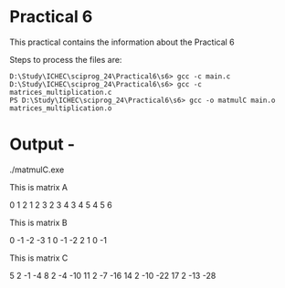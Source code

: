 # Practical 6 
This practical contains the information about the Practical 6

Steps to process the files are:

```shell
D:\Study\ICHEC\sciprog_24\Practical6\s6> gcc -c main.c  
D:\Study\ICHEC\sciprog_24\Practical6\s6> gcc -c matrices_multiplication.c
PS D:\Study\ICHEC\sciprog_24\Practical6\s6> gcc -o matmulC main.o matrices_multiplication.o
```

# Output - 
./matmulC.exe

 This is matrix A

  0   1   2
  1   2   3
  2   3   4
  3   4   5
  4   5   6

 This is matrix B

  0  -1  -2  -3
  1   0  -1  -2
  2   1   0  -1

 This is matrix C

  5   2  -1  -4
  8   2  -4 -10
 11   2  -7 -16
 14   2 -10 -22
 17   2 -13 -28

 